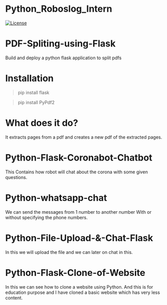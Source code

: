 # Python_Roboslog_Intern

[![License](https://img.shields.io/badge/License-Apache%202.0-blue.svg)](https://opensource.org/licenses/Apache-2.0)
# PDF-Spliting-using-Flask

Build and deploy a python flask application to split pdfs

# Installation
> pip install flask

> pip install PyPdf2

# What does it do?
It extracts pages from a pdf and creates a new pdf of the extracted pages. 


# Python-Flask-Coronabot-Chatbot

This Contains how robot will chat about the corona with some given questions.

# Python-whatsapp-chat

We can send the messages from 1 number to another number With or without specifying the phone numbers.

# Python-File-Upload-&-Chat-Flask

In this we will upload the file and we can later on chat in this.

# Python-Flask-Clone-of-Website

In this we can see how to clone a website using Python. And this is for education purpose and I have cloned a basic website which has very less content.
